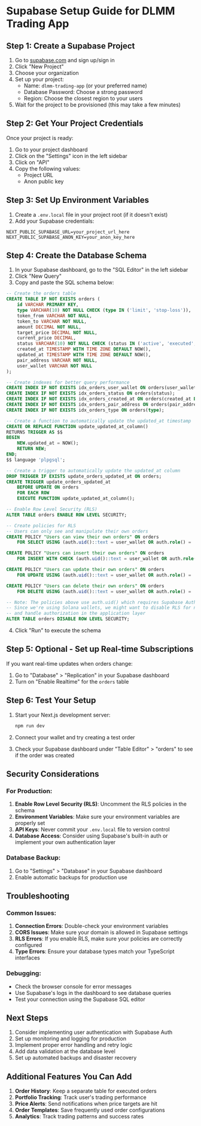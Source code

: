 # Supabase Setup Guide for DLMM Trading App

## Step 1: Create a Supabase Project

1. Go to [supabase.com](https://supabase.com) and sign up/sign in
2. Click "New Project"
3. Choose your organization
4. Set up your project:
   - Name: `dlmm-trading-app` (or your preferred name)
   - Database Password: Choose a strong password
   - Region: Choose the closest region to your users
5. Wait for the project to be provisioned (this may take a few minutes)

## Step 2: Get Your Project Credentials

Once your project is ready:

1. Go to your project dashboard
2. Click on the "Settings" icon in the left sidebar
3. Click on "API"
4. Copy the following values:
   - Project URL
   - Anon public key

## Step 3: Set Up Environment Variables

1. Create a `.env.local` file in your project root (if it doesn't exist)
2. Add your Supabase credentials:

```env
NEXT_PUBLIC_SUPABASE_URL=your_project_url_here
NEXT_PUBLIC_SUPABASE_ANON_KEY=your_anon_key_here
```

## Step 4: Create the Database Schema

1. In your Supabase dashboard, go to the "SQL Editor" in the left sidebar
2. Click "New Query"
3. Copy and paste the SQL schema below:

```sql
-- Create the orders table
CREATE TABLE IF NOT EXISTS orders (
    id VARCHAR PRIMARY KEY,
    type VARCHAR(10) NOT NULL CHECK (type IN ('limit', 'stop-loss')),
    token_from VARCHAR NOT NULL,
    token_to VARCHAR NOT NULL,
    amount DECIMAL NOT NULL,
    target_price DECIMAL NOT NULL,
    current_price DECIMAL,
    status VARCHAR(10) NOT NULL CHECK (status IN ('active', 'executed', 'cancelled', 'expired')),
    created_at TIMESTAMP WITH TIME ZONE DEFAULT NOW(),
    updated_at TIMESTAMP WITH TIME ZONE DEFAULT NOW(),
    pair_address VARCHAR NOT NULL,
    user_wallet VARCHAR NOT NULL
);

-- Create indexes for better query performance
CREATE INDEX IF NOT EXISTS idx_orders_user_wallet ON orders(user_wallet);
CREATE INDEX IF NOT EXISTS idx_orders_status ON orders(status);
CREATE INDEX IF NOT EXISTS idx_orders_created_at ON orders(created_at DESC);
CREATE INDEX IF NOT EXISTS idx_orders_pair_address ON orders(pair_address);
CREATE INDEX IF NOT EXISTS idx_orders_type ON orders(type);

-- Create a function to automatically update the updated_at timestamp
CREATE OR REPLACE FUNCTION update_updated_at_column()
RETURNS TRIGGER AS $$
BEGIN
    NEW.updated_at = NOW();
    RETURN NEW;
END;
$$ language 'plpgsql';

-- Create a trigger to automatically update the updated_at column
DROP TRIGGER IF EXISTS update_orders_updated_at ON orders;
CREATE TRIGGER update_orders_updated_at
    BEFORE UPDATE ON orders
    FOR EACH ROW
    EXECUTE FUNCTION update_updated_at_column();

-- Enable Row Level Security (RLS)
ALTER TABLE orders ENABLE ROW LEVEL SECURITY;

-- Create policies for RLS
-- Users can only see and manipulate their own orders
CREATE POLICY "Users can view their own orders" ON orders
    FOR SELECT USING (auth.uid()::text = user_wallet OR auth.role() = 'service_role');

CREATE POLICY "Users can insert their own orders" ON orders
    FOR INSERT WITH CHECK (auth.uid()::text = user_wallet OR auth.role() = 'service_role');

CREATE POLICY "Users can update their own orders" ON orders
    FOR UPDATE USING (auth.uid()::text = user_wallet OR auth.role() = 'service_role');

CREATE POLICY "Users can delete their own orders" ON orders
    FOR DELETE USING (auth.uid()::text = user_wallet OR auth.role() = 'service_role');

-- Note: The policies above use auth.uid() which requires Supabase Auth
-- Since we're using Solana wallets, we might want to disable RLS for now
-- and handle authorization in the application layer
ALTER TABLE orders DISABLE ROW LEVEL SECURITY;
```

4. Click "Run" to execute the schema

## Step 5: Optional - Set up Real-time Subscriptions

If you want real-time updates when orders change:

1. Go to "Database" > "Replication" in your Supabase dashboard
2. Turn on "Enable Realtime" for the `orders` table

## Step 6: Test Your Setup

1. Start your Next.js development server:
   ```bash
   npm run dev
   ```

2. Connect your wallet and try creating a test order
3. Check your Supabase dashboard under "Table Editor" > "orders" to see if the order was created

## Security Considerations

### For Production:

1. **Enable Row Level Security (RLS)**: Uncomment the RLS policies in the schema
2. **Environment Variables**: Make sure your environment variables are properly set
3. **API Keys**: Never commit your `.env.local` file to version control
4. **Database Access**: Consider using Supabase's built-in auth or implement your own authentication layer

### Database Backup:

1. Go to "Settings" > "Database" in your Supabase dashboard
2. Enable automatic backups for production use

## Troubleshooting

### Common Issues:

1. **Connection Errors**: Double-check your environment variables
2. **CORS Issues**: Make sure your domain is allowed in Supabase settings
3. **RLS Errors**: If you enable RLS, make sure your policies are correctly configured
4. **Type Errors**: Ensure your database types match your TypeScript interfaces

### Debugging:

- Check the browser console for error messages
- Use Supabase's logs in the dashboard to see database queries
- Test your connection using the Supabase SQL editor

## Next Steps

1. Consider implementing user authentication with Supabase Auth
2. Set up monitoring and logging for production
3. Implement proper error handling and retry logic
4. Add data validation at the database level
5. Set up automated backups and disaster recovery

## Additional Features You Can Add

1. **Order History**: Keep a separate table for executed orders
2. **Portfolio Tracking**: Track user's trading performance
3. **Price Alerts**: Send notifications when price targets are hit
4. **Order Templates**: Save frequently used order configurations
5. **Analytics**: Track trading patterns and success rates
